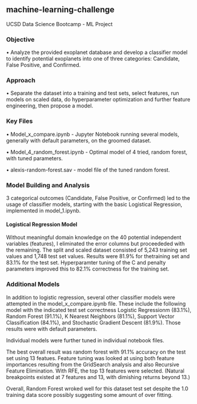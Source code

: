 ## machine-learning-challenge
UCSD Data Science Bootcamp - ML Project

### Objective
• Analyze the provided exoplanet database and develop a classifier model to identify potential exoplanets into one of three categories: Candidate, False Positive, and Confirmed.

### Approach
• Separate the dataset into a training and test sets, select features, run models on scaled data, do hyperparameter optimization and further feature engineering, then propose a model.

### Key Files
• Model_x_compare.ipynb - Jupyter Notebook running several models, generally with default parameters, on the groomed dataset.

• Model_4_random_forest.ipynb - Optimal model of 4 tried, random forest, with tuned parameters.

• alexis-random-forest.sav - model file of the tuned random forest.

### Model Building and Analysis
3 categorical outcomes (Candidate, False Positive, or Confirmed) led to the usage of classifier models, starting with the basic Logistical Regression, implemented in model_1.ipynb.

#### Logistical Regression Model

Without meaningful domain knowledge on the 40 potential independent variables (features), I eliminated the error columns but proceededed with the remaining. The split and scaled dataset consisted of 5,243 training set values and 1,748 test set values. Results were 81.9% for thetraining set and 83.1% for the test set. Hyperparamter tuning of the C and penalty parameters improved this to 82.1% correctness for the training set.


### Additional Models

In addition to logistic regression, several other classifier models were attempted in the model_x_compare.ipynb file. These include the following model with the indicated test set correctness Logistic Regressionm (83.1%), Random Forest (91.1%), K Nearest Neighbors (81.1%), Support Vector Classification (84.1%), and Stochastic Gradient Descent (81.9%). Those results were with default parameters.

Individual models were further tuned in individual notebook files.

The best overall result was random forest with 91.1% accuracy on the test set using 13 featues. Feature tuning was looked at using both feature importances resulting from the GridSearch analysis and also Recursive Feature Elimination. With RFE, the top 13 features were selected. (Natural breakpoints existed at 7 features and 13, with dimishing returns beyond 13.)

Overall, Random Forest wroked well for this dataset test set despite the 1.0 training data score possibly suggesting some amount of over fitting.



